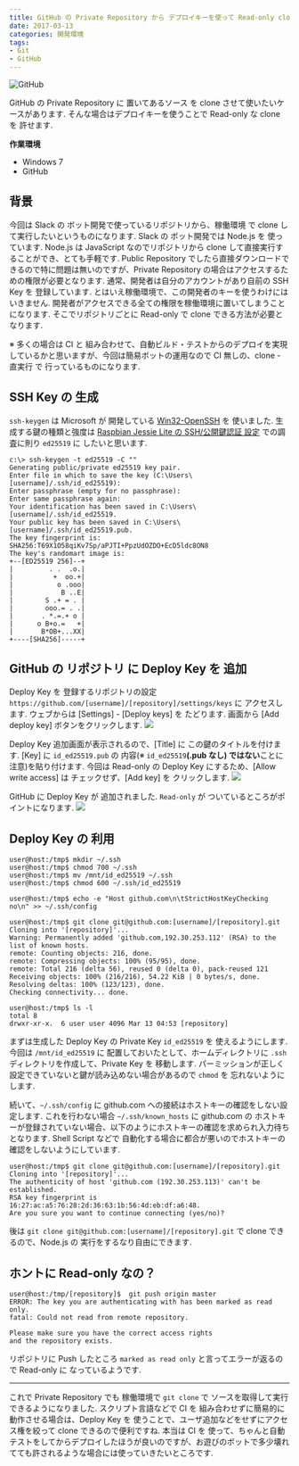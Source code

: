 ```yaml
---
title: GitHub の Private Repository から デプロイキーを使って Read-only clone を 許可する
date: 2017-03-13
categories: 開発環境
tags:
- Git
- GitHub
---
```


![](/images/github/github.png "GitHub")

GitHub の Private Repository に 置いてあるソース を clone させて使いたいケースがあります. そんな場合はデプロイキーを使うことで Read-only な clone を 許せます.

**作業環境**
- Windows 7
- GitHub


## 背景
今回は Slack の ボット開発で使っているリポジトリから、稼働環境 で clone して実行したいというものになります. Slack の ボット開発では Node.js を 使っています. Node.js は JavaScript なのでリポジトリから clone して直接実行することができ、とても手軽です.
Public Repository でしたら直接ダウンロードできるので特に問題は無いのですが、Private Repository の場合はアクセスするための権限が必要となります.
通常、開発者は自分のアカウントがあり自前の SSH Key を 登録しています. とはいえ稼働環境で、この開発者のキーを使うわけにはいきません. 開発者がアクセスできる全ての権限を稼働環境に置いてしまうことになります.
そこでリポジトリごとに Read-only で clone できる方法が必要となります.

※ 多くの場合は CI と 組み合わせて、自動ビルド・テストからのデプロイを実現しているかと思いますが、今回は簡易ボットの運用なので CI 無しの、clone - 直実行 で 行っているものになります.


## SSH Key の 生成
`ssh-keygen` は Microsoft が 開発している [Win32-OpenSSH](https://github.com/PowerShell/Win32-OpenSSH/releases) を 使いました. 生成する鍵の種類と強度は [Raspbian Jessie Lite の SSH/公開鍵認証 設定](/2016/11/29/Raspbian-Jessie-LiteのSSH公開鍵認証設定/) での調査に則り `ed25519` に したいと思います.
```shell-session
c:\> ssh-keygen -t ed25519 -C ""
Generating public/private ed25519 key pair.
Enter file in which to save the key (C:\Users\[username]/.ssh/id_ed25519):
Enter passphrase (empty for no passphrase):
Enter same passphrase again:
Your identification has been saved in C:\Users\[username]/.ssh/id_ed25519.
Your public key has been saved in C:\Users\[username]/.ssh/id_ed25519.pub.
The key fingerprint is:
SHA256:T69X1O58qiKv7Sp/aPJTI+PpzUdOZDO+EcD5ldc8ON8
The key's randomart image is:
+--[ED25519 256]--+
|         . .  .o.|
|          +  oo.+|
|           o .ooo|
|            B ..E|
|        S .+ = . |
|        ooo.= . .|
|       . *.=.+ o |
|      o B+o.=   +|
|       B*OB+...XX|
+----[SHA256]-----+
```


## GitHub の リポジトリ に Deploy Key を 追加
Deploy Key を 登録するリポジトリの設定 `https://github.com/[username]/[repository]/settings/keys` に アクセスします. ウェブからは [Settings] - [Deploy keys] を たどります.
画面から [Add deploy key] ボタンをクリックします.
![](/images/github/deploy/01.png)

Deploy Key 追加画面が表示されるので、[Title] に この鍵のタイトルを付けます. [Key] に `id_ed25519.pub` の 内容(※ `id_ed25519`**(.pub なし) ではない**ことに注意)を貼り付けます.
今回は Read-only の Deploy Key にするため、[Allow write access] は チェックせず、[Add key] を クリックします.
![](/images/github/deploy/02.png)

GitHub に Deploy Key が 追加されました. `Read-only` が ついているところがポイントになります.
![](/images/github/deploy/03.png)


## Deploy Key の 利用
```shell-session
user@host:/tmp$ mkdir ~/.ssh
user@host:/tmp$ chmod 700 ~/.ssh
user@host:/tmp$ mv /mnt/id_ed25519 ~/.ssh
user@host:/tmp$ chmod 600 ~/.ssh/id_ed25519

user@host:/tmp$ echo -e "Host github.com\n\tStrictHostKeyChecking no\n" >> ~/.ssh/config

user@host:/tmp$ git clone git@github.com:[username]/[repository].git
Cloning into '[repository]'...
Warning: Permanently added 'github.com,192.30.253.112' (RSA) to the list of known hosts.
remote: Counting objects: 216, done.
remote: Compressing objects: 100% (95/95), done.
remote: Total 216 (delta 56), reused 0 (delta 0), pack-reused 121
Receiving objects: 100% (216/216), 54.22 KiB | 0 bytes/s, done.
Resolving deltas: 100% (123/123), done.
Checking connectivity... done.

user@host:/tmp$ ls -l
total 8
drwxr-xr-x.  6 user user 4096 Mar 13 04:53 [repository]
```

まずは生成した Deploy Key の Private Key `id_ed25519` を 使えるようにします. 今回は `/mnt/id_ed25519` に 配置しておいたとして、ホームディレクトリに `.ssh` ディレクトリを作成して、Private Key を 移動します. パーミッションが正しく設定できていないと鍵が読み込めない場合があるので `chmod` を 忘れないようにします.

続いて、`~/.ssh/config` に github.com への接続はホストキーの確認をしない設定します. これを行わない場合 `~/.ssh/known_hosts` に github.com の ホストキーが登録されていない場合、以下のようにホストキーの確認を求められ入力待ちとなります. Shell Script などで 自動化する場合に都合が悪いのでホストキーの確認をしないようにしています.
```shell-session
user@host:/tmp$ git clone git@github.com:[username]/[repository].git
Cloning into '[repository]'...
The authenticity of host 'github.com (192.30.253.113)' can't be established.
RSA key fingerprint is 16:27:ac:a5:76:28:2d:36:63:1b:56:4d:eb:df:a6:48.
Are you sure you want to continue connecting (yes/no)?
```

後は `git clone git@github.com:[username]/[repository].git` で clone できるので、Node.js の 実行をするなり自由にできます.


## ホントに Read-only なの？
```shell-session
user@host:/tmp/[repository]$  git push origin master
ERROR: The key you are authenticating with has been marked as read only.
fatal: Could not read from remote repository.

Please make sure you have the correct access rights
and the repository exists.
```

リポジトリに Push したところ `marked as read only` と言ってエラーが返るので Read-only に なっているようです.


- - - -
これで Private Repository でも 稼働環境で `git clone` で ソースを取得して実行できるようになりました. スクリプト言語などで CI を 組み合わせずに簡易的に動作させる場合は、Deploy Key を 使うことで、ユーザ追加などをせずにアクセス権を絞って clone できるので便利ですね.
本当は CI を 使って、ちゃんと自動テストをしてからデプロイしたほうが良いのですが、お遊びのボットで多少壊れてても許されるような場合には使っていきたいところです.
